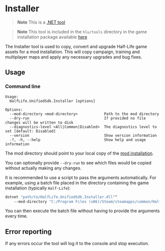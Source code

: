 # Installer

> **Note**
> This is a [.NET tool](/docs/dotnet-tools.md)

> **Note**
> This tool is included in the `hlu/tools` directory in the game installation package available [here](https://github.com/SamVanheer/halflife-unified-sdk/releases)

The Installer tool is used to copy, convert and upgrade Half-Life game assets for a mod installation.
This will copy campaign, training and multiplayer maps and apply any necessary upgrades and bug fixes.

## Usage

### Command line

```
Usage:
  HalfLife.UnifiedSdk.Installer [options]

Options:
  --mod-directory <mod-directory>            Path to the mod directory
  --dry-run                                  If provided no file changes will be written to disk
  --diagnostics-level <All|Common|Disabled>  The diagnostics level to set [default: Disabled]
  --version                                  Show version information
  -?, -h, --help                             Show help and usage information
```

The mod directory should point to your local copy of the [mod installation](/INSTALL.md).

You can optionally provide `--dry-run` to see which files would be copied without actually making any changes.

It is recommended to use a script to pass the arguments automatically. For example, using a batch file placed in the directory containing the game installation (typically `Half-Life`):
```bat
dotnet "path/to/HalfLife.UnifiedSdk.Installer.dll"^
	--mod-directory "C:/Program Files (x86)/Steam/steamapps/common/Half-Life/hlu"
```

You can then execute the batch file without having to provide the arguments every time.

## Error reporting

If any errors occur the tool will log it to the console and stop execution.
